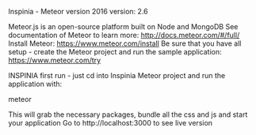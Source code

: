 Inspinia - Meteor version 2016
version: 2.6

Meteor.js is an open-source platform built on Node and MongoDB
See documentation of Meteor to learn more: http://docs.meteor.com/#/full/
Install Meteor: https://www.meteor.com/install
Be sure that you have all setup - create the Meteor project and run the sample application: https://www.meteor.com/try

INSPINIA first run - just cd into Inspinia Meteor project and run the application with:

meteor

This will grab the necessary packages, bundle all the css and js and start your application
Go to http://localhost:3000 to see live version